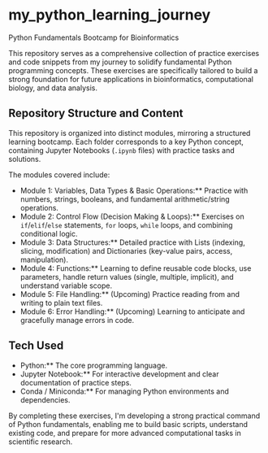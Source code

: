 # my_python_learning_journey
Python Fundamentals Bootcamp for Bioinformatics

This repository serves as a comprehensive collection of practice exercises and code snippets from my journey to solidify fundamental Python programming concepts. These exercises are specifically tailored to build a strong foundation for future applications in bioinformatics, computational biology, and data analysis.

## Repository Structure and Content

This repository is organized into distinct modules, mirroring a structured learning bootcamp. Each folder corresponds to a key Python concept, containing Jupyter Notebooks (`.ipynb` files) with practice tasks and solutions.

The modules covered include:

-   Module 1: Variables, Data Types & Basic Operations:** Practice with numbers, strings, booleans, and fundamental arithmetic/string operations.
-   Module 2: Control Flow (Decision Making & Loops):** Exercises on `if`/`elif`/`else` statements, `for` loops, `while` loops, and combining conditional logic.
-   Module 3: Data Structures:** Detailed practice with Lists (indexing, slicing, modification) and Dictionaries (key-value pairs, access, manipulation).
-   Module 4: Functions:** Learning to define reusable code blocks, use parameters, handle return values (single, multiple, implicit), and understand variable scope.
-   Module 5: File Handling:** (Upcoming) Practice reading from and writing to plain text files.
-   Module 6: Error Handling:** (Upcoming) Learning to anticipate and gracefully manage errors in code.

## Tech Used

-   Python:** The core programming language.
-   Jupyter Notebook:** For interactive development and clear documentation of practice steps.
-   Conda / Miniconda:** For managing Python environments and dependencies.

By completing these exercises, I'm developing a strong practical command of Python fundamentals, enabling me to build basic scripts, understand existing code, and prepare for more advanced computational tasks in scientific research.
